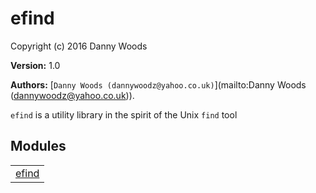 

# efind #

Copyright (c) 2016 Danny Woods

__Version:__ 1.0

__Authors:__ [`Danny Woods (dannywoodz@yahoo.co.uk)`](mailto:Danny Woods (dannywoodz@yahoo.co.uk)).

`efind` is a utility library in the spirit of the Unix `find` tool


## Modules ##


<table width="100%" border="0" summary="list of modules">
<tr><td><a href="https://github.com/dannywoodz/efind/blob/master/doc/efind.md" class="module">efind</a></td></tr></table>

